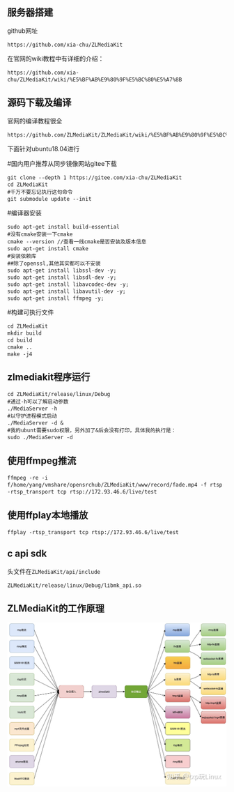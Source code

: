 ## 服务器搭建

github网址
``` 
https://github.com/xia-chu/ZLMediaKit
``` 
在官网的wiki教程中有详细的介绍：

````shell
https://github.com/xia-chu/ZLMediaKit/wiki/%E5%BF%AB%E9%80%9F%E5%BC%80%E5%A7%8B
````


## 源码下载及编译
官网的编译教程很全

```
https://github.com/ZLMediaKit/ZLMediaKit/wiki/%E5%BF%AB%E9%80%9F%E5%BC%80%E5%A7%8B
```
下面针对ubuntu18.04进行

#国内用户推荐从同步镜像网站gitee下载 

```shell
git clone --depth 1 https://gitee.com/xia-chu/ZLMediaKit
cd ZLMediaKit
#千万不要忘记执行这句命令
git submodule update --init
```
#编译器安装
```shell
sudo apt-get install build-essential
#没有cmake安装一下cmake
cmake --version //查看一线cmake是否安装及版本信息
sudo apt-get install cmake
#安装依赖库
##除了openssl,其他其实都可以不安装
sudo apt-get install libssl-dev -y;
sudo apt-get install libsdl-dev -y;
sudo apt-get install libavcodec-dev -y;
sudo apt-get install libavutil-dev -y;
sudo apt-get install ffmpeg -y;
```

#构建可执行文件
```shell
cd ZLMediaKit
mkdir build
cd build
cmake ..
make -j4
````

## zlmediakit程序运行
```shell
cd ZLMediaKit/release/linux/Debug
#通过-h可以了解启动参数
./MediaServer -h
#以守护进程模式启动
./MediaServer -d &
#我的ubunt需要sudo权限，另外加了&后会没有打印，具体我的执行是：
sudo ./MediaServer -d

```
## 使用ffmpeg推流
```shell
ffmpeg -re -i f/home/yang/vmshare/opensrchub/ZLMediaKit/www/record/fade.mp4 -f rtsp -rtsp_transport tcp rtsp://172.93.46.6/live/test
```
## 使用ffplay本地播放
```shell
ffplay -rtsp_transport tcp rtsp://172.93.46.6/live/test
```
## c api sdk
头文件在`ZLMediaKit/api/include`
```shell
ZLMediaKit/release/linux/Debug/libmk_api.so
```

## ZLMediaKit的工作原理
![2e17a30780ba24870877bed0835e3dfc.png](img/Image.png)
